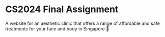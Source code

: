 # CS2024 Final Assignment
A website for an aesthetic clinic that offers a range of affordable and safe treatments for your face and body in Singapore :syringe:
